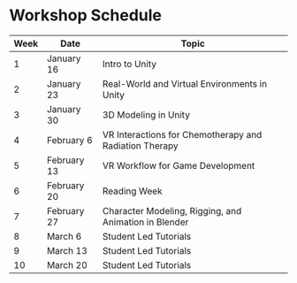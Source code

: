 # Workshop Schedule

| Week |    Date     | Topic                                                  |
| ---- | ----------- | ------------------------------------------------------ |
|  1   | January 16  | Intro to Unity                                         |
|  2   | January 23  | Real-World and Virtual Environments in Unity           |
|  3   | January 30  | 3D Modeling in Unity                                   |
|  4   | February 6  | VR Interactions for Chemotherapy and Radiation Therapy |
|  5   | February 13 | VR Workflow for Game Development                       |
|  6   | February 20 | Reading Week                                           |
|  7   | February 27 | Character Modeling, Rigging, and Animation in Blender  |
|  8   | March 6     | Student Led Tutorials                                  |
|  9   | March 13    | Student Led Tutorials                                  |
|  10  | March 20    | Student Led Tutorials                                  |
